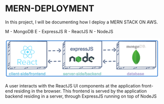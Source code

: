 # MERN-DEPLOYMENT

In this project, I will be documenting how I deploy a MERN STACK ON AWS. 

M - MongoDB
E - ExpressJS
R - ReactJS
N - NodeJS

![MERN_DIAGRAM](./images/mernflow.PNG)

A user interacts with the ReactJS UI components at the application front-end residing in the browser. This frontend is served by the application backend residing in a server, through ExpressJS running on top of NodeJS